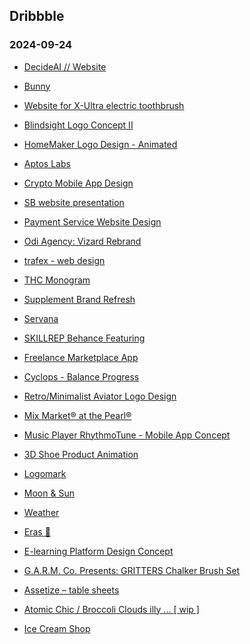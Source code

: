## Dribbble 
### 2024-09-24

+ [DecideAI // Website](https://dribbble.com/shots/)

+ [Bunny](https://dribbble.com/shots/)

+ [Website for X-Ultra electric toothbrush](https://dribbble.com/shots/)

+ [Blindsight Logo Concept II](https://dribbble.com/shots/)

+ [HomeMaker Logo Design - Animated](https://dribbble.com/shots/)

+ [Aptos Labs](https://dribbble.com/shots/)

+ [Crypto Mobile App Design](https://dribbble.com/shots/)

+ [SB website presentation](https://dribbble.com/shots/)

+ [Payment Service Website Design](https://dribbble.com/shots/)

+ [Odi Agency: Vizard Rebrand](https://dribbble.com/shots/)

+ [trafex - web design](https://dribbble.com/shots/)

+ [THC Monogram](https://dribbble.com/shots/)

+ [Supplement Brand Refresh](https://dribbble.com/shots/)

+ [Servana](https://dribbble.com/shots/)

+ [SKILLREP Behance Featuring](https://dribbble.com/shots/)

+ [Freelance Marketplace App](https://dribbble.com/shots/)

+ [Cyclops - Balance Progress](https://dribbble.com/shots/)

+ [Retro/Minimalist Aviator Logo Design](https://dribbble.com/shots/)

+ [Mix Market® at the Pearl®](https://dribbble.com/shots/)

+ [Music Player RhythmoTune - Mobile App Concept](https://dribbble.com/shots/)

+ [3D Shoe Product Animation](https://dribbble.com/shots/)

+ [Logomark](https://dribbble.com/shots/)

+ [Moon & Sun](https://dribbble.com/shots/)

+ [Weather](https://dribbble.com/shots/)

+ [Eras 🎷](https://dribbble.com/shots/)

+ [E-learning Platform Design Concept](https://dribbble.com/shots/)

+ [G.A.R.M. Co. Presents:
GRITTERS Chalker Brush Set](https://dribbble.com/shots/)

+ [Assetize – table sheets](https://dribbble.com/shots/)

+ [Atomic Chic / Broccoli Clouds illy ... [ wip ]](https://dribbble.com/shots/)

+ [Ice Cream Shop](https://dribbble.com/shots/)

